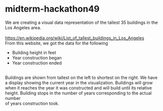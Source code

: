 # midterm-hackathon49

We are creating a visual data representation of the tallest 35 buildings in the <br />
Los Angeles area.<br />
<br />
<https://en.wikipedia.org/wiki/List_of_tallest_buildings_in_Los_Angeles><br />
From this website, we got the data for the following<br />
  - Building height in feet<br />
  - Year construction began<br />
  - Year construction ended<br />
<br />
Buildings are shown from tallest on the left to shortest on the right. We have<br />
a display showing the current year in the visualization. Buildings will grow<br />
when it reaches the year it was constructed and will build until its relative<br />
height. Building stops in the number of years corresponding to the actual number<br />
of years construction took.
